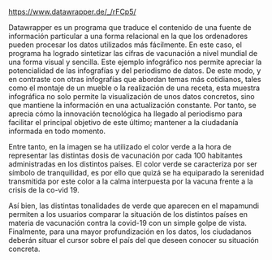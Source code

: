 https://www.datawrapper.de/_/rFCp5/

Datawrapper es un programa que traduce el contenido de una fuente de información particular  a una forma relacional en la que los ordenadores  pueden procesar los datos utilizados más fácilmente. En este caso, el programa ha logrado sintetizar las cifras de vacunación a nivel mundial de una forma visual y sencilla.
Este ejemplo infográfico nos permite apreciar la potencialidad de las infografías y del periodismo de datos. De este modo, y en contraste con otras infografías que abordan temas más cotidianos, tales como el montaje de un mueble o la realización de una receta, esta muestra infográfica no solo permite la visualización de unos datos concretos, sino que mantiene la información en una actualización constante.  Por tanto, se aprecia cómo la innovación tecnológica ha llegado al periodismo para facilitar el principal objetivo de este último; mantener a la ciudadanía informada en todo momento.

Entre tanto, en la imagen se ha utilizado el color verde a la hora de representar las distintas dosis de vacunación por cada 100 habitantes administradas en los distintos países.  El color verde se caracteriza por ser símbolo de tranquilidad, es por ello que quizá se ha equiparado la serenidad transmitida por este color a la calma interpuesta por la vacuna frente a la crisis de la co-vid 19.

Así bien, las distintas tonalidades de verde que aparecen en el mapamundi permiten a los usuarios comparar la situación de los distintos países en materia de vacunación contra la covid-19 con un simple golpe de vista. Finalmente, para una mayor profundización en los datos, los ciudadanos deberán situar el cursor sobre el país del que deseen conocer su situación concreta.

